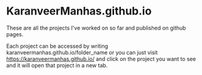 # KaranveerManhas.github.io

These are all the projects I've worked on so far and published on github pages.

Each project can be accessed by writing karanveermanhas.github.io/folder_name or you can just visit https://karanveermanhas.github.io/ and click on the project you want to see and it will open that project in a new tab.
